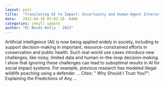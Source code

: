 ```yaml
---
layout: post
title:  "Translating AI to Impact: Uncertainty and Human-Agent Interactions in Multi-Agent Systems for Public Health and Conservation"
date:   2022-06-30 03:02:10 -0400
categories: jekyll update
author: "EC Bondi-Kelly - 2022"
---
```

Artificial intelligence (AI) is now being applied widely in society, including to support decision-making in important, resource-constrained efforts in conservation and public health. Such real-world use cases introduce new challenges, like noisy, limited data and human-in-the-loop decision-making. I show that ignoring these challenges can lead to suboptimal results in AI for social impact systems. For example, previous research has modeled illegal wildlife poaching using a defender …
Cites: ‪" Why Should I Trust You?": Explaining the Predictions of Any …‬  